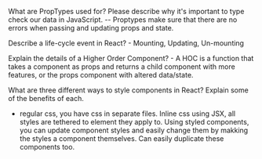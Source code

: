 
 What are PropTypes used for? Please describe why it's important to type check our data in JavaScript.
 -- Proptypes make sure that there are no errors when passing and updating props and state. 

 Describe a life-cycle event in React? - Mounting, Updating, Un-mounting 

 Explain the details of a Higher Order Component? - A HOC is a function that takes a component as props and returns a child component with more features, or the props component with altered data/state.

 What are three different ways to style components in React? Explain some of the benefits of each.
 - regular css, you have css in separate files. Inline css using JSX, all styles are tethered to element they apply to. Using styled components, you can update component styles and easily change them by makking the styles a component themselves. Can easily duplicate these components too. 